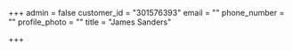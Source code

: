 +++
admin = false
customer_id = "301576393"
email = ""
phone_number = ""
profile_photo = ""
title = "James Sanders"

+++
